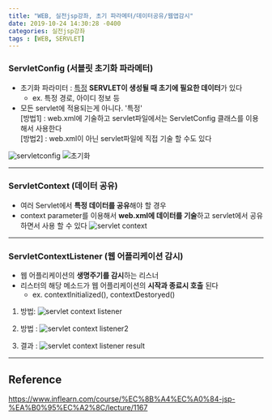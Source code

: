 ```yaml
---
title: "WEB, 실전jsp강좌, 초기 파라메터/데이터공유/웹앱감시"
date: 2019-10-24 14:30:28 -0400
categories: 실전jsp강좌
tags : [WEB, SERVLET]
---
```

### ServletConfig (서블릿 초기화 파라메터)
- 초기화 파라미터 : <u>특정</u> <b>SERVLET이 생성될 때 초기에 필요한 데이터</b>가 있다
  - ex. 특정 경로, 아이디 정보 등
- 모든 servlet에 적용되는게 아니다. '특정'
<br>[방법1] : web.xml에 기술하고 servlet파일에서는 ServletConfig 클래스를 이용해서 사용한다
<br>[방법2] : web.xml이 아닌 servlet파일에 직접 기술 할 수도 있다

![servletconfig](https://user-images.githubusercontent.com/55946791/67461537-8fc3e800-f678-11e9-9a69-8eadf37df62e.JPG)
![초기화](https://user-images.githubusercontent.com/55946791/67462354-58563b00-f67a-11e9-9185-8b8961624a95.JPG)

---
### ServletContext (데이터 공유)
- 여러 Servlet에서 <b>특정 데이터를 공유</b>해야 할 경우
- context parameter를 이용해서 <b>web.xml에 데이터를 기술</b>하고 servlet에서 공유하면서 사용 할 수 있다
![servlet context](https://user-images.githubusercontent.com/55946791/67462807-33ae9300-f67b-11e9-8fd2-ba4cda241191.JPG)

---
### ServletContextListener (웹 어플리케이션 감시)
- 웹 어플리케이션의 <b>생명주기를 감시</b>하는 리스너
- 리스터의 해당 메소드가 웹 어플리케이션의 <b>시작과 종료시 호출</b> 된다
  - ex. contextInitialized(), contextDestoryed()
1. 방법:
 ![servlet context listener](https://user-images.githubusercontent.com/55946791/67463254-0a423700-f67c-11e9-928d-37f2844aa01d.JPG)
 2. 방법 :
![servlet context listener2](https://user-images.githubusercontent.com/55946791/67463784-05ca4e00-f67d-11e9-880d-7f9fb840aeb2.JPG)

3. 결과 :
![servlet context listener result](https://user-images.githubusercontent.com/55946791/67463599-ad934c00-f67c-11e9-8042-6993727c250d.JPG)

---
## Reference

<https://www.inflearn.com/course/%EC%8B%A4%EC%A0%84-jsp-%EA%B0%95%EC%A2%8C/lecture/1167>
